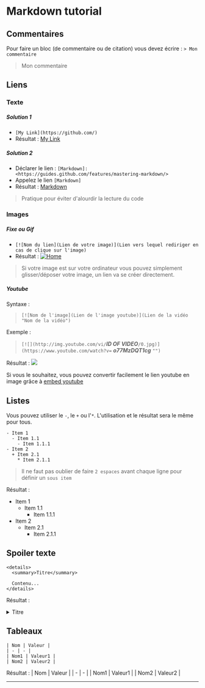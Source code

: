 # Markdown tutorial

## Commentaires

Pour faire un bloc (de commentaire ou de citation) vous devez écrire : `> Mon commentaire`

> Mon commentaire

## Liens

### Texte

##### Solution 1

- `[My Link](https://github.com/)`
-  Résultat : [My Link](https://github.com/)

##### Solution 2

- Déclarer le lien : `[Markdown]: <https://guides.github.com/features/mastering-markdown/>`
- Appelez le lien `[Markdown]`
- Résultat : [Markdown]
> Pratique pour éviter d'alourdir la lecture du code

### Images

##### Fixe ou Gif

- `[![Nom du lien](Lien de votre image)](Lien vers lequel rediriger en cas de clique sur l'image)`
-  Résultat : [![Home](https://image4.owler.com/logo/web-savvy-marketing_owler_20160228_232231_large.png)](https://github.com/)
> Si votre image est sur votre ordinateur vous pouvez simplement glisser/déposer votre image, un lien va se créer directement.

##### Youtube

Syntaxe :
> `[![Nom de l'image](Lien de l'image youtube)](Lien de la vidéo "Nom de la vidéo")`

Exemple :
>`[![](http://img.youtube.com/vi/`__*ID OF VIDEO*__`/0.jpg)](https://www.youtube.com/watch?v=` __*o77MzDQT1cg*__ `"")`

Résultat :
[![](http://img.youtube.com/vi/o77MzDQT1cg/0.jpg)](http://www.youtube.com/watch?v=o77MzDQT1cg "")

Si vous le souhaitez, vous pouvez convertir facilement le lien youtube en image grâce à [embed youtube] 

## Listes

Vous pouvez utiliser le `-`, le `+` ou l'`*`. L'utilisation et le résultat sera le même pour tous.

```
- Item 1
  - Item 1.1
    - Item 1.1.1
- Item 2
  + Item 2.1
    * Item 2.1.1
```

> Il ne faut pas oublier de faire `2 espaces` avant chaque ligne pour définir un `sous item`

Résultat :

- Item 1
  - Item 1.1
    - Item 1.1.1
- Item 2
  + Item 2.1
    * Item 2.1.1

## Spoiler texte

```
<details>
  <summary>Titre</summary>
  
  Contenu...
</details>
```

Résultat : 

<details>
  <summary>Titre</summary>
  
  Contenu...
</details>

## Tableaux

```
| Nom | Valeur |
| - | - |
| Nom1 | Valeur1 |
| Nom2 | Valeur2 |
```
Résultat : 
| Nom | Valeur |
| - | - |
| Nom1 | Valeur1 |
| Nom2 | Valeur2 |

---

[étapes]: <https://github.com/Trenacia/-Get-an-image-link/blob/master/README.md>
[Markdown]: <https://guides.github.com/features/mastering-markdown/>
[embed youtube]: <http://embedyoutube.org/>
